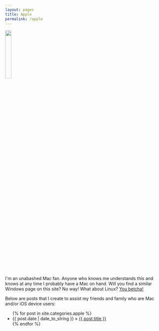 ```yaml
---
layout: pages
title: Apple
permalink: /apple
---
```


<img class="category" src="http://www.stevencombs.com/images/design/apple.svg" width="20%" />

I'm an unabashed Mac fan. Anyone who knows me understands this and knows at any time I probably have a Mac on hand. Will you find a similar Windows page on this site? No way! What about Linux? <a href="linux.html">You betcha!</a>

Below are posts that I create to assist my friends and family who are Mac and/or iOS device users:

<ul id="blog-posts" class="posts">
{% for post in site.categories.apple %}
    <li><span>{{ post.date | date_to_string }} &raquo; </span><a href="{{ post.url }}">{{ post.title }}</a></li>
{% endfor %}
</ul>
